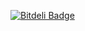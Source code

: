 [![Bitdeli Badge](https://d2weczhvl823v0.cloudfront.net/joola/joola.io.manage/trend.png)](https://bitdeli.com/free "Bitdeli Badge")

